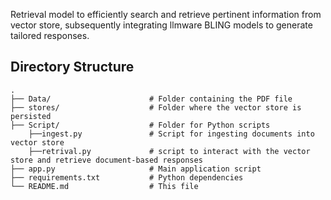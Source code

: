 Retrieval model to efficiently search and retrieve pertinent information from vector store, subsequently integrating llmware BLING models to generate tailored responses.

## Directory Structure

```plaintext
.
├── Data/                      # Folder containing the PDF file
├── stores/                    # Folder where the vector store is persisted
├── Script/                    # Folder for Python scripts
    ├──ingest.py               # Script for ingesting documents into vector store
    ├──retrival.py             # script to interact with the vector store and retrieve document-based responses
├── app.py                     # Main application script                 
├── requirements.txt           # Python dependencies
└── README.md                  # This file

